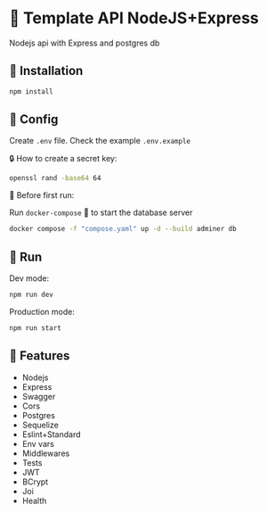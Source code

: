 # :crocodile: Template API NodeJS+Express

Nodejs api with Express and postgres db

## :floppy_disk: Installation

```bash
npm install
```

## :wrench: Config

Create `.env` file. Check the example `.env.example`

:lock: How to create a secret key:

```bash
openssl rand -base64 64
```

:construction: Before first run:

Run `docker-compose` :whale: to start the database server

```bash
docker compose -f "compose.yaml" up -d --build adminer db
```

## :runner: Run

Dev mode:

```bash
npm run dev
```

Production mode:

```bash
npm run start
```

## :pushpin: Features

- Nodejs
- Express
- Swagger
- Cors
- Postgres
- Sequelize
- Eslint+Standard
- Env vars
- Middlewares
- Tests
- JWT
- BCrypt
- Joi
- Health
  